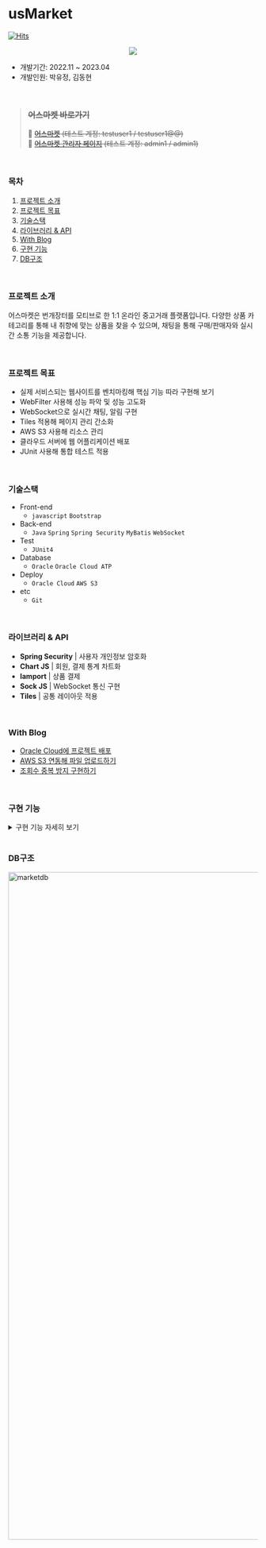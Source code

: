 # usMarket
[![Hits](https://hits.seeyoufarm.com/api/count/incr/badge.svg?url=https%3A%2F%2Fgithub.com%2Fyujeong1789%2FusMarket&count_bg=%2316A7F1&title_bg=%23808080&icon=&icon_color=%23E7E7E7&title=hits&edge_flat=true)](https://hits.seeyoufarm.com)

<div align="center">
  <img src="https://github.com/yujeong1789/usMarket/assets/73736082/07f6eea0-7b17-492e-acc7-d52f07d9ee2e"/>
</div>

- 개발기간: 2022.11 ~ 2023.04
- 개발인원: 박유정, 김동현

<br>

> ### ~~어스마켓 바로가기~~
> 
> 🔗 ~~[어스마켓](http://64.110.76.236/usMarket/) (테스트 계정: testuser1 / testuser1@@)~~<br>
> 🔗 ~~[어스마켓 관리자 페이지](http://64.110.76.236/usMarket/admin/home) (테스트 계정: admin1 / admin1)~~<br>

<br>

### 목차
1. [프로젝트 소개](#프로젝트-소개)
2. [프로젝트 목표](#프로젝트-목표)
3. [기술스택](#기술스택)
4. [라이브러리 & API](#라이브러리--api)
5. [With Blog](#with-blog)
6. [구현 기능](#구현-기능)  
7. [DB구조](#db구조)

<br>

### 프로젝트 소개
어스마켓은 번개장터를 모티브로 한 1:1 온라인 중고거래 플랫폼입니다. 다양한 상품 카테고리를 통해 내 취향에 맞는 상품을 찾을 수 있으며, 채팅을 통해 구매/판매자와 실시간 소통 기능을 제공합니다.

<br>

### 프로젝트 목표
- 실제 서비스되는 웹사이트를 벤치마킹해 핵심 기능 따라 구현해 보기
- WebFilter 사용해 성능 파악 및 성능 고도화
- WebSocket으로 실시간 채팅, 알림 구현
- Tiles 적용해 페이지 관리 간소화
- AWS S3 사용해 리소스 관리
- 클라우드 서버에 웹 어플리케이션 배포
- JUnit 사용해 통합 테스트 적용

<br>

### 기술스택
- Front-end
  - `javascript` `Bootstrap` 
- Back-end
  - `Java` `Spring` `Spring Security` `MyBatis` `WebSocket`
- Test
  - `JUnit4`
- Database
  - `Oracle` `Oracle Cloud ATP`
- Deploy
  - `Oracle Cloud` `AWS S3`
- etc
  - `Git`

<br>

### 라이브러리 & API
- **Spring Security** | 사용자 개인정보 암호화
- **Chart JS** | 회원, 결제 통계 차트화
- **Iamport** | 상품 결제
- **Sock JS** | WebSocket 통신 구현 
- **Tiles** | 공통 레이아웃 적용

<br>

### With Blog
- [Oracle Cloud에 프로젝트 배포](https://velog.io/@yujeong1789/m1-mac-Oracle-Cloud에-Spring-Project-배포하기-3-war파일-배포-DB-연동)
- [AWS S3 연동해 파일 업로드하기](https://velog.io/@yujeong1789/Spring-AWS-S3-연동해-파일-업로드하기-2-연동-사진-업로드하기)
- [조회수 중복 방지 구현하기](https://velog.io/@yujeong1789/조회수-중복-방지-구현하기)

<br>

### 구현 기능
<details>
<summary>구현 기능 자세히 보기</summary>
<div markdown="1">

### 비회원
  - 회원가입 (SMTP 이용한 이메일 인증 적용)
  - 상품 조회
  - 공지사항 조회
    
### 회원
  1. 상품
      - 상품 조회
      - 상품 등록, 삭제
      - 상품 판매상태 변경 (판매 중, 예약 중)
      - 상품 찜 등록, 해제
      - 상품 구매 (구매시 채팅으로 알림 발송)
      - 채팅방 이동
  2. 마이페이지
      - 등록된 상품 조회
      - 찜한 상품 조회
      - 작성된 후기 조회
      - 회원 정보 수정
  3. 거래내역
      - 구매/판매 목록 조회
      - 거래내역 상세 조회
      - 거래상태 변경 (변경시 채팅으로 알림 발송)
      - 후기 작성
  4. 채팅
      - 채팅방 생성
      - 채팅방 목록 조회
      - 채팅방 상세 조회
      - 채팅 전송
      - 알림일 경우 거래내역 이동
  5. qna
      - 문의 작성
      - 문의 목록 조회
      - 문의 상세 조회
  6. 공지사항
      - 공지사항 목록 조회
      - 공지사항 상세 조회
    
### 관리자
  1. 회원
      - 가입 회원 목록 조회 (Chart.js 사용해 차트화)
      - 회원 상세 조회
  2. 결제
      - 발생 결제 목록 조회 (Chart.js 사용해 차트화)
  3. 신고
        - 접수된 신고 목록 조회
        - 신고 상세 조회 (사유별 부가정보 출력)
        - 신고 제재 등록
  4. 문의
        - 접수된 문의 목록 조회
        - 문의 상세 조회
        - 문의 답변 등록
  5. 공지사항
        - 공지사항 목록 조회
        - 공지사항 등록, 조회, 수정, 삭제
    
</div>  
</details>

<br>

### DB구조
<img width="1345" alt="marketdb" src="https://github.com/yujeong1789/usMarket/assets/73736082/b5b4bbed-c4a8-4d78-a74d-2778d48e8947">

